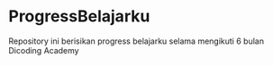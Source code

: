 # ProgressBelajarku
Repository ini berisikan progress belajarku selama mengikuti 6 bulan Dicoding Academy
